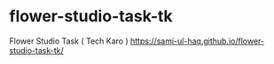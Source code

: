 # flower-studio-task-tk
Flower Studio Task ( Tech Karo ) 
https://sami-ul-haq.github.io/flower-studio-task-tk/

